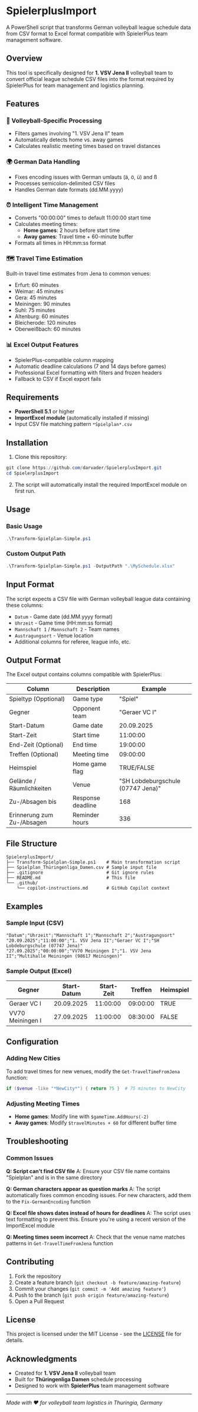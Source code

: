 # SpielerplusImport

A PowerShell script that transforms German volleyball league schedule data from CSV format to Excel format compatible with SpielerPlus team management software.

## Overview

This tool is specifically designed for **1. VSV Jena II** volleyball team to convert official league schedule CSV files into the format required by SpielerPlus for team management and logistics planning.

## Features

### 🏐 Volleyball-Specific Processing
- Filters games involving "1. VSV Jena II" team
- Automatically detects home vs. away games
- Calculates realistic meeting times based on travel distances

### 🌍 German Data Handling
- Fixes encoding issues with German umlauts (ä, ö, ü) and ß
- Processes semicolon-delimited CSV files
- Handles German date formats (dd.MM.yyyy)

### ⏰ Intelligent Time Management
- Converts "00:00:00" times to default 11:00:00 start time
- Calculates meeting times:
  - **Home games**: 2 hours before start time
  - **Away games**: Travel time + 60-minute buffer
- Formats all times in HH:mm:ss format

### 🗺️ Travel Time Estimation
Built-in travel time estimates from Jena to common venues:
- Erfurt: 60 minutes
- Weimar: 45 minutes  
- Gera: 45 minutes
- Meiningen: 90 minutes
- Suhl: 75 minutes
- Altenburg: 60 minutes
- Bleicherode: 120 minutes
- Oberweißbach: 60 minutes

### 📊 Excel Output Features
- SpielerPlus-compatible column mapping
- Automatic deadline calculations (7 and 14 days before games)
- Professional Excel formatting with filters and frozen headers
- Fallback to CSV if Excel export fails

## Requirements

- **PowerShell 5.1** or higher
- **ImportExcel module** (automatically installed if missing)
- Input CSV file matching pattern `*Spielplan*.csv`

## Installation

1. Clone this repository:
```powershell
git clone https://github.com/darvader/SpielerplusImport.git
cd SpielerplusImport
```

2. The script will automatically install the required ImportExcel module on first run.

## Usage

### Basic Usage
```powershell
.\Transform-Spielplan-Simple.ps1
```

### Custom Output Path
```powershell
.\Transform-Spielplan-Simple.ps1 -OutputPath ".\MySchedule.xlsx"
```

## Input Format

The script expects a CSV file with German volleyball league data containing these columns:
- `Datum` - Game date (dd.MM.yyyy format)
- `Uhrzeit` - Game time (HH:mm:ss format)
- `Mannschaft 1` / `Mannschaft 2` - Team names
- `Austragungsort` - Venue location
- Additional columns for referee, league info, etc.

## Output Format

The Excel output contains columns compatible with SpielerPlus:

| Column | Description | Example |
|--------|-------------|---------|
| Spieltyp (Opptional) | Game type | "Spiel" |
| Gegner | Opponent team | "Geraer VC I" |
| Start-Datum | Game date | 20.09.2025 |
| Start-Zeit | Start time | 11:00:00 |
| End-Zeit (Optional) | End time | 19:00:00 |
| Treffen (Optional) | Meeting time | 09:00:00 |
| Heimspiel | Home game flag | TRUE/FALSE |
| Gelände / Räumlichkeiten | Venue | "SH Lobdeburgschule (07747 Jena)" |
| Zu-/Absagen bis | Response deadline | 168 |
| Erinnerung zum Zu-/Absagen | Reminder hours | 336 |

## File Structure

```
SpielerplusImport/
├── Transform-Spielplan-Simple.ps1    # Main transformation script
├── Spielplan_Thüringenliga_Damen.csv # Sample input file
├── .gitignore                        # Git ignore rules
├── README.md                         # This file
└── .github/
    └── copilot-instructions.md       # GitHub Copilot context
```

## Examples

### Sample Input (CSV)
```csv
"Datum";"Uhrzeit";"Mannschaft 1";"Mannschaft 2";"Austragungsort"
"20.09.2025";"11:00:00";"1. VSV Jena II";"Geraer VC I";"SH Lobdeburgschule (07747 Jena)"
"27.09.2025";"00:00:00";"VV70 Meiningen I";"1. VSV Jena II";"Multihalle Meiningen (98617 Meiningen)"
```

### Sample Output (Excel)
| Gegner | Start-Datum | Start-Zeit | Treffen | Heimspiel |
|--------|-------------|------------|---------|-----------|
| Geraer VC I | 20.09.2025 | 11:00:00 | 09:00:00 | TRUE |
| VV70 Meiningen I | 27.09.2025 | 11:00:00 | 08:30:00 | FALSE |

## Configuration

### Adding New Cities
To add travel times for new venues, modify the `Get-TravelTimeFromJena` function:

```powershell
if ($venue -like "*NewCity*") { return 75 }  # 75 minutes to NewCity
```

### Adjusting Meeting Times
- **Home games**: Modify line with `$gameTime.AddHours(-2)`
- **Away games**: Modify `$travelMinutes + 60` for different buffer time

## Troubleshooting

### Common Issues

**Q: Script can't find CSV file**
A: Ensure your CSV file name contains "Spielplan" and is in the same directory

**Q: German characters appear as question marks**
A: The script automatically fixes common encoding issues. For new characters, add them to the `Fix-GermanEncoding` function

**Q: Excel file shows dates instead of hours for deadlines**
A: The script uses text formatting to prevent this. Ensure you're using a recent version of the ImportExcel module

**Q: Meeting times seem incorrect**
A: Check that the venue name matches patterns in `Get-TravelTimeFromJena` function

## Contributing

1. Fork the repository
2. Create a feature branch (`git checkout -b feature/amazing-feature`)
3. Commit your changes (`git commit -m 'Add amazing feature'`)
4. Push to the branch (`git push origin feature/amazing-feature`)
5. Open a Pull Request

## License

This project is licensed under the MIT License - see the [LICENSE](LICENSE) file for details.

## Acknowledgments

- Created for **1. VSV Jena II** volleyball team
- Built for **Thüringenliga Damen** schedule processing
- Designed to work with **SpielerPlus** team management software

---

*Made with ❤️ for volleyball team logistics in Thuringia, Germany*
